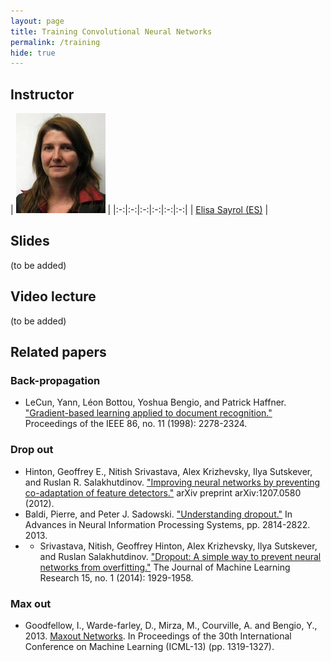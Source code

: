 ```yaml
---
layout: page
title: Training Convolutional Neural Networks
permalink: /training
hide: true
---
```


## Instructor

|  ![Elisa Sayrol][ElisaSayrol-photo]  |
|:-:|:-:|:-:|:-:|:-:|:-:|
| [Elisa Sayrol (ES)][ElisaSayrol-web]  |

[ElisaSayrol-web]: https://imatge.upc.edu/web/people/elisa-sayrol

[ElisaSayrol-photo]: img/instructors/ElisaSayrol.jpg "Elisa Sayrol"

## Slides

(to be added)

## Video lecture

(to be added)



## Related papers

### Back-propagation

* LeCun, Yann, Léon Bottou, Yoshua Bengio, and Patrick Haffner. ["Gradient-based learning applied to document recognition."](http://yann.lecun.com/exdb/publis/pdf/lecun-01a.pdf) Proceedings of the IEEE 86, no. 11 (1998): 2278-2324.

### Drop out
* Hinton, Geoffrey E., Nitish Srivastava, Alex Krizhevsky, Ilya Sutskever, and Ruslan R. Salakhutdinov. ["Improving neural networks by preventing co-adaptation of feature detectors."](http://arxiv.org/abs/1207.0580) arXiv preprint arXiv:1207.0580 (2012).
* Baldi, Pierre, and Peter J. Sadowski. ["Understanding dropout."](http://papers.nips.cc/paper/4878-understanding-dropout) In Advances in Neural Information Processing Systems, pp. 2814-2822. 2013.
* * Srivastava, Nitish, Geoffrey Hinton, Alex Krizhevsky, Ilya Sutskever, and Ruslan Salakhutdinov. ["Dropout: A simple way to prevent neural networks from overfitting."](http://www.cs.utoronto.ca/~hinton/absps/JMLRdropout.pdf) The Journal of Machine Learning Research 15, no. 1 (2014): 1929-1958.

### Max out
* Goodfellow, I., Warde-farley, D., Mirza, M., Courville, A. and Bengio, Y., 2013. [Maxout Networks](http://www.jmlr.org/proceedings/papers/v28/goodfellow13.pdf). In Proceedings of the 30th International Conference on Machine Learning (ICML-13) (pp. 1319-1327).
